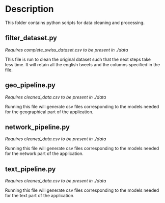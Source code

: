 # Description

This folder contains python scripts for data cleaning and processing.

## filter_dataset.py

*Requires complete_swiss_dataset.csv to be present in ./data*

This file is run to clean the original dataset such that the next steps take less time.
It will retain all the english tweets and the columns specified in the file.

## geo_pipeline.py

*Requires cleaned_data.csv to be present in ./data*

Running this file will generate csv files corresponding to the models needed for the geographical part of the application.


## network_pipeline.py

*Requires cleaned_data.csv to be present in ./data*

Running this file will generate csv files corresponding to the models needed for the network part of the application.


## text_pipeline.py

*Requires cleaned_data.csv to be present in ./data*

Running this file will generate csv files corresponding to the models needed for the text part of the application.
